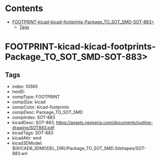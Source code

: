 



Contents
========

* [FOOTPRINT-kicad-kicad-footprints-Package_TO_SOT_SMD-SOT-883>](#footprint-kicad-kicad-footprints-package_to_sot_smd-sot-883)
	* [Tags](#tags)

# FOOTPRINT-kicad-kicad-footprints-Package_TO_SOT_SMD-SOT-883>

## Tags

- index: 10560
- hexID: 
- oompType: FOOTPRINT
- oompSize: kicad
- oompColor: kicad-footprints
- oompDesc: Package_TO_SOT_SMD
- oompIndex: SOT-883
- kicadDesc: SOT-883, https://assets.nexperia.com/documents/outline-drawing/SOT883.pdf
- kicadTags: SOT-883
- kicadAttr: smd
- kicad3DModel: ${KICAD6_3DMODEL_DIR}/Package_TO_SOT_SMD.3dshapes/SOT-883.wrl
